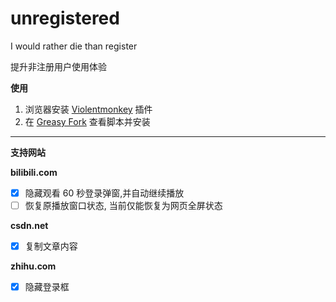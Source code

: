 # unregistered

I would rather die than register

提升非注册用户使用体验

**使用**

1. 浏览器安装 [Violentmonkey](https://violentmonkey.github.io/ 'Violentmonkey') 插件
2. 在 [Greasy Fork](https://greasyfork.org/zh-CN/users/764602-ojer 'Greasy Fork') 查看脚本并安装

---

**支持网站**

**bilibili.com**

- [x] 隐藏观看 60 秒登录弹窗,并自动继续播放
- [ ] 恢复原播放窗口状态, 当前仅能恢复为网页全屏状态

**csdn.net**

- [x] 复制文章内容

**zhihu.com**

- [x] 隐藏登录框
